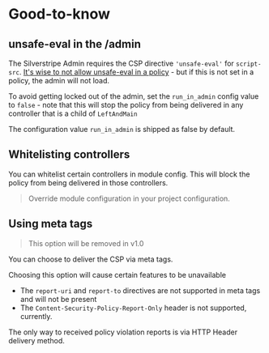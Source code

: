 # Good-to-know

## unsafe-eval in the /admin
The Silverstripe Admin requires the CSP directive ```'unsafe-eval'``` for ```script-src```. [It's wise to not allow unsafe-eval in a policy](https://developers.google.com/web/fundamentals/security/csp/#eval_too) - but if this is not set in a policy, the admin will not load.

To avoid getting locked out of the admin, set the ```run_in_admin``` config value to ```false``` - note that this will stop the policy from being delivered in any controller that is a child of ```LeftAndMain```

The configuration value ```run_in_admin``` is shipped as false by default.

## Whitelisting controllers

You can whitelist certain controllers in module config. This will block the policy from being delivered in those controllers.

> Override module configuration in your project configuration.

## Using meta tags

> This option will be removed in v1.0

You can choose to deliver the CSP via meta tags.

Choosing this option will cause certain features to be unavailable
* The ```report-uri``` and ```report-to``` directives are not supported in meta tags and will not be present
* The ```Content-Security-Policy-Report-Only``` header is not supported, currently.

The only way to received policy violation reports is via HTTP Header delivery method.
